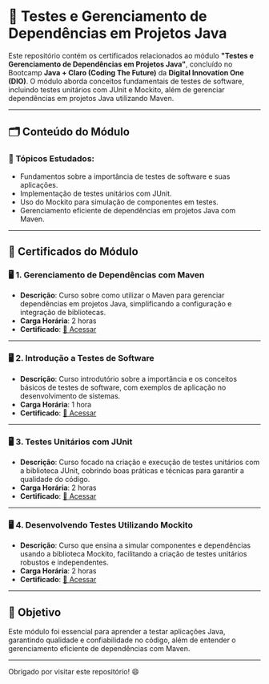# 🧪 Testes e Gerenciamento de Dependências em Projetos Java

Este repositório contém os certificados relacionados ao módulo **"Testes e Gerenciamento de Dependências em Projetos Java"**, concluído no Bootcamp **Java + Claro (Coding The Future)** da **Digital Innovation One (DIO)**. O módulo aborda conceitos fundamentais de testes de software, incluindo testes unitários com JUnit e Mockito, além de gerenciar dependências em projetos Java utilizando Maven.

---

## 🗂️ Conteúdo do Módulo

### 📌 Tópicos Estudados:
- Fundamentos sobre a importância de testes de software e suas aplicações.
- Implementação de testes unitários com JUnit.
- Uso do Mockito para simulação de componentes em testes.
- Gerenciamento eficiente de dependências em projetos Java com Maven.

---

## 📜 Certificados do Módulo

### 🖥️ 1. **Gerenciamento de Dependências com Maven**
- **Descrição**: Curso sobre como utilizar o Maven para gerenciar dependências em projetos Java, simplificando a configuração e integração de bibliotecas.
- **Carga Horária**: 2 horas
- **Certificado**: [🔗 Acessar](https://hermes.dio.me/certificates/PSMGEF51.pdf)

---

### 🖥️ 2. **Introdução a Testes de Software**
- **Descrição**: Curso introdutório sobre a importância e os conceitos básicos de testes de software, com exemplos de aplicação no desenvolvimento de sistemas.
- **Carga Horária**: 1 hora
- **Certificado**: [🔗 Acessar](https://hermes.dio.me/certificates/QID1YVOQ.pdf)

---

### 🖥️ 3. **Testes Unitários com JUnit**
- **Descrição**: Curso focado na criação e execução de testes unitários com a biblioteca JUnit, cobrindo boas práticas e técnicas para garantir a qualidade do código.
- **Carga Horária**: 2 horas
- **Certificado**: [🔗 Acessar](https://hermes.dio.me/certificates/DNAOFVCQ.pdf)

---

### 🖥️ 4. **Desenvolvendo Testes Utilizando Mockito**
- **Descrição**: Curso que ensina a simular componentes e dependências usando a biblioteca Mockito, facilitando a criação de testes unitários robustos e independentes.
- **Carga Horária**: 2 horas
- **Certificado**: [🔗 Acessar](https://hermes.dio.me/certificates/VNTKRKMU.pdf)

---

## 🎯 Objetivo

Este módulo foi essencial para aprender a testar aplicações Java, garantindo qualidade e confiabilidade no código, além de entender o gerenciamento eficiente de dependências com Maven.

---

Obrigado por visitar este repositório! 😄
